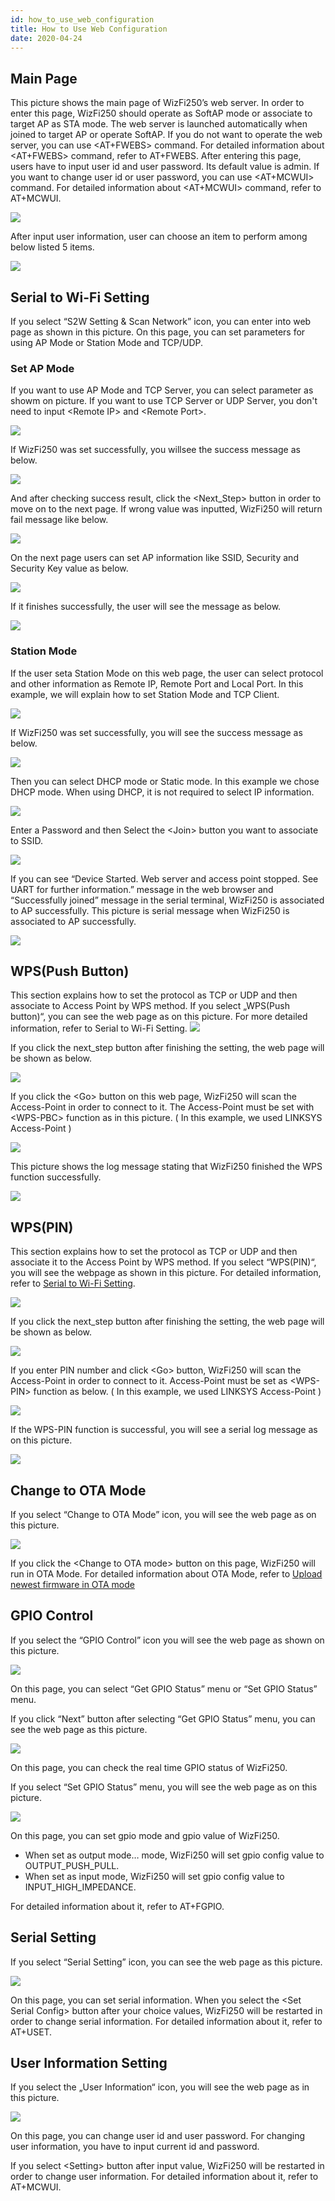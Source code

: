 ```yaml
---
id: how_to_use_web_configuration
title: How to Use Web Configuration
date: 2020-04-24
---
```


## Main Page

This picture shows the main page of WizFi250’s web server. In order to enter this page, WizFi250 should operate as SoftAP mode or associate to target AP as STA mode.
The web server is launched automatically when joined to target AP or operate SoftAP. If you do not want to operate the web server, you can use &#60;AT+FWEBS&#62; command. For detailed information about &#60;AT+FWEBS&#62; command, refer to AT+FWEBS. After entering this page, users have to input user id and user password. Its default value is admin. If you want to change user id or user password, you can use &#60;AT+MCWUI&#62; command. For detailed information about &#60;AT+MCWUI&#62; command, refer to AT+MCWUI.

![](/img/products/wizfi250/wizfi250pg/wizfi250pg-2-1.png)

After input user information, user can choose an item to perform among below listed 5 items.

![](/img/products/wizfi250/wizfi250pg/wizfi250pg-2.png)

## Serial to Wi-Fi Setting

If you select “S2W Setting & Scan Network” icon, you can enter into web page as shown in this picture. On this page, you can set parameters for using AP Mode or Station Mode and TCP/UDP.

### Set AP Mode

If you want to use AP Mode and TCP Server, you can select parameter as showm on picture. If you want to use TCP Server or UDP Server, you don't need to input &#60;Remote IP&#62; and &#60;Remote Port&#62;.

![](/img/products/wizfi250/wizfi250pg/wizfi250pg-2.png)

If WizFi250 was set successfully, you willsee the success message as below.

![](/img/products/wizfi250/wizfi250pg/wizfi250pg-4.png)

And after checking success result, click the &#60;Next_Step&#62; button in order to move on to the next page. If wrong value was inputted, WizFi250 will return fail message like below.

![](/img/products/wizfi250/wizfi250pg/wizfi250pg-5.png)

On the next page users can set AP information like SSID, Security and Security Key value as below.

![](/img/products/wizfi250/wizfi250pg/wizfi250pg-5-1.png)

If it finishes successfully, the user will see the message as below.

![](/img/products/wizfi250/wizfi250pg/wizfi250pg-5-2.png)

### Station Mode

If the user seta Station Mode on this web page, the user can select protocol and other information as Remote IP, Remote Port and Local Port. In this example, we will explain how to set Station Mode and TCP Client.

![](/img/products/wizfi250/wizfi250pg/wizfi250pg-3-1.png)

If WizFi250 was set successfully, you will see the success message as below.

![](/img/products/wizfi250/wizfi250pg/wizfi250pg-4-1.png)

Then you can select DHCP mode or Static mode. In this example we chose DHCP mode. When using DHCP, it is not required to select IP information.

![](/img/products/wizfi250/wizfi250pg/wizfi250pg-6.png)

Enter a Password and then Select the &#60;Join&#62; button you want to associate to SSID.

![](/img/products/wizfi250/wizfi250pg/wizfi250pg-6-1.png)

If you can see “Device Started. Web server and access point stopped. See UART for further information.” message in the web browser and “Successfully joined” message in the serial terminal, WizFi250 is associated to AP successfully.
This picture is serial message when WizFi250 is associated to AP successfully.

![](/img/products/wizfi250/wizfi250pg/wizfi250pg-7.png)

## WPS(Push Button)

This section explains how to set the protocol as TCP or UDP and then associate to Access Point by WPS method. If you select „WPS(Push button)“, you can see the web page as on this picture. For more detailed information, refer to Serial to Wi-Fi Setting.
![](/img/products/wizfi250/wizfi250pg/wizfi250pg-4-2.png)

If you click the next_step button after finishing the setting, the web page will be shown as below.

![](/img/products/wizfi250/wizfi250pg/wizfi250pg-8.png)

If you click the &#60;Go&#62; button on this web page, WizFi250 will scan the Access-Point in order to connect to it. The Access-Point must be set with &#60;WPS-PBC&#62; function as in this picture.
( In this example, we used LINKSYS Access-Point )

![](/img/products/wizfi250/wizfi250pg/wizfi250pg-9.png)

This picture shows the log message stating that WizFi250 finished the WPS function successfully.

![](/img/products/wizfi250/wizfi250pg/wizfi250pg-10.png)

## WPS(PIN)

This section explains how to set the protocol as TCP or UDP and then associate it to the Access Point by WPS method. If you select “WPS(PIN)“, you will see the webpage as shown in this picture. For detailed information, refer to [Serial to Wi-Fi Setting]().

![](/img/products/wizfi250/wizfi250pg/wizfi250pg-4-2.png)

If you click the next_step button after finishing the setting, the web page will be shown as below.

![](/img/products/wizfi250/wizfi250pg/wizfi250pg-11.png)

If you enter PIN number and click &#60;Go&#62; button, WizFi250 will scan the Access-Point in order to connect to it. Access-Point must be set as &#60;WPS-PIN&#62; function as below. ( In this example, we used LINKSYS Access-Point )

![](/img/products/wizfi250/wizfi250pg/wizfi250pg-12.png)

If the WPS-PIN function is successful, you will see a serial log message as on this picture.

![](/img/products/wizfi250/wizfi250pg/wizfi250pg-10.png)

## Change to OTA Mode

If you select “Change to OTA Mode” icon, you will see the web page as on this picture.

![](/img/products/wizfi250/wizfi250pg/wizfi250pg-13.png)

If you click the &#60;Change to OTA mode&#62; button on this page, WizFi250 will run in OTA Mode. For detailed information about OTA Mode, refer to [Upload newest firmware in OTA mode]()

## GPIO Control

If you select the “GPIO Control” icon you will see the web page as shown on this picture.

![](/img/products/wizfi250/wizfi250pg/wizfi250pg-13-1.png)

On this page, you can select “Get GPIO Status” menu or “Set GPIO Status” menu.

If you click “Next” button after selecting “Get GPIO Status” menu, you can see the web page as this picture.

![](/img/products/wizfi250/wizfi250pg/wizfi250pg-13-2.png)

On this page, you can check the real time GPIO status of WizFi250.

If you select “Set GPIO Status” menu, you will see the web page as on this picture.

![](/img/products/wizfi250/wizfi250pg/wizfi250pg-13-3.png)

On this page, you can set gpio mode and gpio value of WizFi250.

   * When set as output mode… mode, WizFi250 will set gpio config value to  
     OUTPUT_PUSH_PULL.
   * When set as input mode, WizFi250 will set gpio config value to
     INPUT_HIGH_IMPEDANCE.
     
For detailed information about it, refer to AT+FGPIO.

## Serial Setting

If you select “Serial Setting” icon, you can see the web page as this picture.

![](/img/products/wizfi250/wizfi250pg/wizfi250pg-23.png)

On this page, you can set serial information. When you select the &#60;Set Serial Config&#62; button after your choice values, WizFi250 will be restarted in order to change serial information.
For detailed information about it, refer to AT+USET.

## User Information Setting

If you select the „User Information“ icon, you will see the web page as in this picture.

![](/img/products/wizfi250/wizfi250pg/wizfi250pg-24.png)

On this page, you can change user id and user password. For changing user information, you have to input current id and password.

If you select &#60;Setting&#62; button after input value, WizFi250 will be restarted in order to change user information.
For detailed information about it, refer to AT+MCWUI.